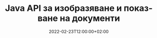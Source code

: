 ---
############################# Static ############################
layout: "product"
date: 2022-02-23T12:00:00+02:00
draft: false

lang: bg
product: "Viewer"
product_tag: "viewer"
platform: "Java"
platform_tag: "java"

############################# Head ############################
head_title: "Java Document Viewer API за PDF Word Excel HTML изображения и имейли"
head_description: "Java програма за преглед на документи и API за изобразяване на файлове. Добавете програма за преглед на PDF, програма за преглед на Word, програма за преглед на Excel, програма за преглед на изображения, програма за преглед на HTML, програма за преглед на имейли в Java приложения."

############################# Header ############################
title: "Java API за изобразяване и показване на документи"
description: "Библиотека за преглед на документи за разработване на Java приложения, които естествено изобразяват, преглеждат и манипулират многоформатни документи, поддържащи 170+ файлови формата."
button:
    enable: true
    icon: "fas fa-arrow-down"
    label: "Download Free Trial"
    link: "https://downloads.groupdocs.com/viewer/java"

############################# SubMenu ############################
submenu:
    enable: true
    
    left:
        img_alt: "GroupDocs.Viewer for Java"
        image: "https://www.groupdocs.cloud/templates/groupdocs/images/product-logos/groupdocs-viewer-java.png"
        product: "GroupDocs.Viewer"
        platform: "Java"

    middle:
        button:
            # button loop
            - link: "#overview"
              text: "Преглед"

            # button loop
            - link: "#features"
              text: "Характеристика"

            # button loop
            - link: "#support"
              text: "поддържа"

            # button loop
            - link: "https://products.groupdocs.app/viewer/total"
              text: "Демо на живо"

            # button loop
            - link: "https://purchase.groupdocs.com/pricing/viewer/java"
              text: "Ценообразуване"

    right:
        link_download: "https://releases.groupdocs.com/viewer/java/"
        link_learn: "https://docs.groupdocs.com/viewer/java/"
        link_buy: "https://purchase.groupdocs.com"

############################# Overview ############################
overview:
    enable: true
    content: |
      GroupDocs.Viewer за Java съчетава мощен набор от API за преглед на документи, за да показва изображения и формати на документи във вашите Java приложения, без да е необходимо да инсталирате допълнителен софтуер. Той естествено растеризира документите и ги преобразува в SVG+HTML+CSS, за да подобри качеството на гледане на документи, като същевременно предоставя изход с истински текст и висока вярност. Използване на API за изобразяване на документи – бързо преглеждайте PDF, HTML, XML, Microsoft Office Word, работни листове на Excel, презентации на PowerPoint, имейли на Outlook, диаграми на Visio, Project, метафайлове, изображения и различни други файлови формати с лекота и по-малко рискове при програмиране. Може също така да показва защитени с парола файлове и да позволява представяне на документа като HTML, изображение или PDF форма след изобразяването. Нашата библиотека за преглед на файлове е доста адаптивна, тъй като ви позволява да покажете целия документ или да го изобразите частично, за да ускорите процеса. Чрез GroupDocs.Viewer за Java API можете да преглеждате страници, специфичен диапазон от клетки в електронна таблица или дори да изобразявате отделен слой на документа във формати като PDF и CAD.  

      GroupDocs.Viewer за Java API ви позволява да изобразявате документи с/без анотация или коментари за поддържаните файлови формати. Той също така ви позволява да добавяте персонализирани директории с шрифтове и да извличате основна информация за документа като FileType, Extension, Name, PageCount и др.  

      GroupDocs.Viewer за Java е съвместим с всички версии на Java и поддържа популярни операционни системи (Windows, Linux, macOS), които могат да изпълняват време за изпълнение на Java.
    tabs:
      enable: true
      
      ## TAB ONE ##
      tab_one:
        description: |
          Следва общ преглед на GroupDocs.Viewer за Java:
      
        right:
          enable: true
          icon: "fab fa-html5"
          title: "Преглед"
          content: |
            * Показване на 170+ типа документи 
            * Вземете HTML, изображение, PDF версия 
            * Завъртане и пренареждане 
            * Прилагане на воден знак 
            * Кеш за бърз процес 
            * Добавете персонализирани шрифтове 
            * Прилагане на стандарти за кодиране 
            * Персонализиран манипулатор на входни данни 
            * Рендиране с проследяване на промените 
            * Изобразяване като адаптивен HTML 
            * Изобразяване на PDF и CAD слоеве 
            * Изобразяване на защитени файлове 
      
      ## TAB TWO ##
      tab_two:
        description: |
          GroupDocs.Viewer за Java поддържа всички популярни файлови формати на документи, включително: Microsoft Office, изображения, диаграми и много други.

        left:
          enable: true
          table:
            # table loop
            - title: "Microsoft Office"
              content: |
                * **Word:** DOC, DOCX, DOCM, DOT, DOTX, DOTM, RTF, TXT
                * **Excel:** XLS, XLSX, XLSM, XLSB, XLTM, XLT, XLTM, XLTX, XLAM, SXC, SpreadsheetML
                * **PowerPoint:** PPT, PPTX, PPS, PPSX, PPSM, POT, POTM, POTX, PPTM
                * **Visio:** VSD, VDX, VSS, VSSX, VSX, VST, VSTX, VTX, VSDX, VDW, VSTM, VSSM, VSDM
                * **Project:** MPP, MPT, MPX
                * **Outlook:** MSG, EML, EMLX, PST, OST
                * **OneNote:** ONE

            # table loop
            - title: "Други формати"
              content: |
                * **Файлове за оформление на страници:** PDF, TEX, XPS, OXPS
                * **OpenDocument:** ODT, OTT, ODS, ODP, OTP, OTS, ODG, OTG, FODP, FODG
                * **Стойности, разделени с разделител:** CSV, TSV
                * **Мрежа:** HTML, MHT, MHTML
                * **Metafile:** WMF, EMF, CGM, EMZ, WMZ
                * **PostScript:** PS, EPS
                * **Архив:** ZIP, TAR, BZ2, GZ, RAR, RAR5
                * **различни:** OBJ, EPUB, MOBI, DjVu, XML, VCF, VCARD, NUMBERS, NSF

        right:
          enable: true
          table:
            # table loop
            - title: "Изображения, графики и диаграми"
              content: |
                * **Изображения:** BMP, GIF, JPG, PNG, TIFF, WebP, DNG, DIB
                * **Икона на Windows:** ICO
                * **Мащабируема векторна графика:** SVG, CDR, CMX, IGS, SVGZ
                * **Jpeg2000:** JP2, J2C, J2K, JPC, JPF, JPX, JPM
                * **Адобе Фотошоп:** PSD, PSB
                * **Език за команди на принтера:** PCL
                * **Стерео литография (3D печат):** STL
                * **Основни класове в индустрията:** IFC
                * **Медицински изображения:** DICOM
                * **Документи за плотер:** PLT, HPG
                * **Уеб формати за дизайн на Autodesk:** DWF, DWG
                * **Чертеж на AutoCAD:** DWT, IFC, STL, CF2
                * **Базиран на ISFF DGN (V7):** DGN

            # table loop
            - title: "Формати на езици за програмиране"
              content: |
                * **C/C++/C# файлове:** C, CC, C# , CPP, CXX, CS, H, HH, M, MM
                * **Java/JavaScript файлове:** JAVA, JS, JSON, PROPERTIES
                * **различни:** VB, PHP, SQL, PL, PY, PV, RB, RST, SASS, SCALA, SCM, SCRIPT, AS, AS3, ASM, BAT, CMAKE, CSS, DIFF, ERB, GROOVY, HAML, LESS, LOG, M, MAKE, MD, ML, MM, SH, SML, VIM, YAML

      ## TAB THREE ##
      tab_three:
        description: |
          GroupDocs.Viewer за Java поддържа следните операционни системи, рамки и мениджъри на пакети:
        
        left:
          enable: true
          table:
            # table loop
            - icon: "fab fa-windows"
              title: "Операционна система"
              content: |
                * Microsoft Windows Server 2003 и по-нова версия 
                * Microsoft Windows XP и по-нова версия 
                * Microsoft Windows 10 и 11 
                * Linux (Ubuntu, OpenSUSE, CentOS и други) 
                * Mac OS X 

            # table loop
            - icon: "fas fa-code"
              title: "Поддържани рамки"
              content: |
                * J2SE 8.0 (1.8) или по-нова версия (например Java 17) 

        right:
          enable: true
          table:
            # table loop
            - icon: "fas fa-cogs"
              title: "Среди за разработка"
              content: |
                * NetBeans
                * IntelliJ IDEA
                * Eclipse

            # table loop
            - icon: "fas fa-tools"
              title: "Инструмент за автоматизация на изграждане"
              content: |
                * Maven
                * Gradle

############################# Features ############################
features:
    enable: true
    title: "GroupDocs.Viewer за функции на Java"

    feature:
      # feature loop
      - icon: "fas fa-copy"
        content: "Програма за преглед на HTML, PDF, изображения, Word, Excel и други формати на документи"

      # feature loop
      - icon: "fas fa-eye"
        content: "Рендирайте файлове с чертежи на AutoCAD (DWG) във формат SVG"

      # feature loop
      - icon: "fas fa-bolt"
        content: "Регулирайте цвета на фона на конвертирания файл"
      
      # feature loop
      - icon: "fas fa-file-powerpoint"
        content: "Растеризирайте и конвертирайте документи в SVG, HTML и CSS"

      # feature loop
      - icon: "fas fa-code"
        content: "Вземете HTML, изображение или PDF представяне на документи чрез изобразяване"

      # feature loop
      - icon: "fas fa-cloud"
        content: "Кеширани версии на документи за по-бързо зареждане"

      # feature loop
      - icon: "fas fa-remove-format"
        content: "Конфигурирайте персонализирани директории с шрифтове"

      # feature loop
      - icon: "fas fa-comment-slash"
        content: "Приложете стандарти за кодиране към Word, Excel и имейл документи"

      # feature loop
      - icon: "fas fa-location-arrow"
        content: "Отдалечено визуализиране на документи във FTP или Cloud Storage"

      # feature loop
      - icon: "fas fa-border-all"
        content: "Премахване или запазване на анотации и коментари по време на изобразяване"

      # feature loop
      - icon: "fas fa-wrench"
        content: "Рендирайте страниците на документа като отделни HTML страници"

      # feature loop
      - icon: "fas fa-columns"
        content: "Изобразете скрити слайдове и страници и приложете пренареждане на страници към изобразен документ"

      # feature loop
      - icon: "fas fa-file-word"
        content: "Изобразяване на диапазон от страници, конкретни страници или всички страници в HTML"

      # feature loop
      - icon: "fas fa-envelope"
        content: "Изобразяване или скриване на коментари в документа"

      # feature loop
      - icon: "fas fa-print"
        content: "Създайте адаптивен HTML за някои формати на документи чрез изобразяване"

      # feature loop
      - icon: "fas fa-file-archive"
        content: "Намалете резултантния размер на файла на изобразения HTML чрез изключване на шрифтове"

      # feature loop
      - icon: "fas fa-lock"
        content: "Премахнете коментарите, допълнителните празни пространства и т.н., за да минимизирате изходния HTML и CSS"

      # feature loop
      - icon: "fas fa-file-code"
        content: "Използвайте координатите на изходния документ, за да прочетете съдържащия се текст"
      
      # feature loop
      - icon: "fas fa-fill-drip"
        content: "Показване/скриване на границата на клетката в Excel листове на изобразения изход"

      # feature loop
      - icon: "fas fa-file-excel"
        content: "Изобразяване на конкретен брой редове на всяка страница в лист на Excel"

      # feature loop
      - icon: "fas fa-heading"
        content: "Изобразете модел и всички непразни оформления или конкретно оформление на CAD файл"

      # feature loop
      - icon: "fas fa-project-diagram"
        content: "Рендирайте елементите във файлове с данни на Outlook (OST/PST) като PDF"

      # feature loop
      - icon: "fas fa-cube"
        content: "Изобразяване на плочки или изобразяване по координати на CAD документи като изображение, HTML или PDF"

      # feature loop
      - icon: "fab fa-uncharted"
        content: "Задаване на ограничения за печат при изобразяване в PDF"

    more_feature:
      # more_feature_loop
      - title: "Ефективен и надежден API за преглед на документи"
        content: |
          GroupDocs.Viewer за Java API може да се използва за преглед, изобразяване и показване на документи с повече от 150 различни файлови формата. Извършва се надеждно и ефективно, като запазва съдържанието, както и структурата на документа непокътнати. Следният пример показва нивото на лекота, с което GroupDocs.Viewer за Java API изобразява DOCX файл като файл с изображение с помощта на Java:

          ```java
          // Initialize Viewer
          Viewer viewer = new Viewer("invoice.docx");
          // Create view options
          PdfViewOptions viewOptions = new PdfViewOptions();
          // Convert file to PDF and check the output in the current directory
          viewer.view(viewOptions);
          ```
      # more_feature_loop
      - title: "Извършвайте трансформации, докато изобразявате документи"
        content: "GroupDocs.Viewer за Java API ви предлага различни опции за трансформация, които да бъдат приложени върху изобразения документ за по-персонализиран изглед и показване. Можете да завъртате страници, като зададете ъгъла. Можете да подредите реда на изобразените страници. Приложете конкретен текст като воден знак към изобразени страници или изображения. Чрез GroupDocs.Viewer за Java API вие също имате възможността да добавяте персонализирани шрифтове към документа, който се изобразява."

      # more_feature_loop
      - title: "Работа с прикачени файлове към имейл"
        content: "GroupDocs.Viewer за Java API ви позволява да извличате определени или всички прикачени файлове на имейл. След като получите необходимите прикачени файлове към имейл, можете да преобразувате тези прикачени файлове в изображения или HTML."

############################# Support ############################
support:
    enable: true

############################# Solutions ##########################
solutions:
    enable: true
    title: "GroupDocs.Viewer предлага API за преглед на документи за други популярни среди за разработка"

    solution:
        # solution loop
        - img_alt: "GroupDocs.Viewer for .NET"
          image: "https://www.groupdocs.cloud/templates/groupdocs/images/product-logos/groupdocs-viewer-net.png"
          product: "GroupDocs.Viewer"
          platform: ".NET"
          link: "/viewer/net/"

############################# Back to top ##########################
back_to_top:
  enable: true
---